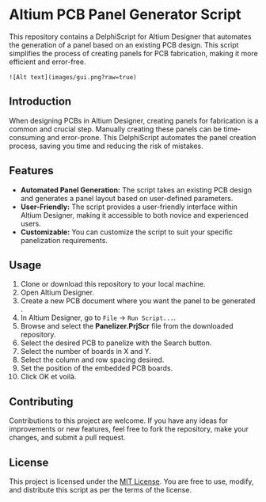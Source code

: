 # Altium PCB Panel Generator Script

This repository contains a DelphiScript for Altium Designer that automates the generation of a panel based on an existing PCB design. This script simplifies the process of creating panels for PCB fabrication, making it more efficient and error-free.

    ![Alt text](images/gui.png?raw=true)

## Introduction

When designing PCBs in Altium Designer, creating panels for fabrication is a common and crucial step. Manually creating these panels can be time-consuming and error-prone. This DelphiScript automates the panel creation process, saving you time and reducing the risk of mistakes.

## Features

* **Automated Panel Generation:** The script takes an existing PCB design and generates a panel layout based on user-defined parameters.
* **User-Friendly:** The script provides a user-friendly interface within Altium Designer, making it accessible to both novice and experienced users.
* **Customizable:** You can customize the script to suit your specific panelization requirements.

## Usage

1. Clone or download this repository to your local machine.
2. Open Altium Designer.
3. Create a new PCB document where you want the panel to be generated .
4. In Altium Designer, go to `File` -> `Run Script...`.
5. Browse and select the **Panelizer.PrjScr** file from the downloaded repository.
6. Select the desired PCB to panelize with the Search button.
7. Select the number of boards in X and Y.
8. Select the column and row spacing desired.
9. Set the position of the embedded PCB boards.
10. Click OK et voilà.

## Contributing

Contributions to this project are welcome. If you have any ideas for improvements or new features, feel free to fork the repository, make your changes, and submit a pull request.

## License

This project is licensed under the [MIT License](https://chat.openai.com/c/LICENSE). You are free to use, modify, and distribute this script as per the terms of the license.
